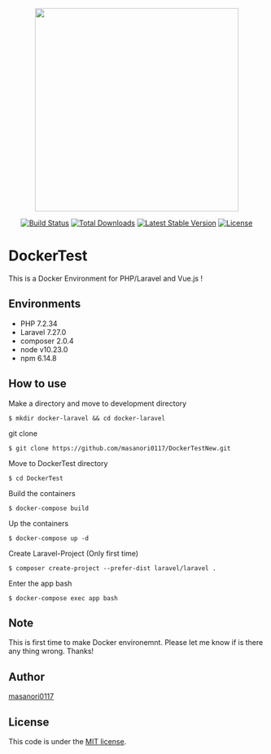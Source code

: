 <p align="center"><img src="https://res.cloudinary.com/dtfbvvkyp/image/upload/v1566331377/laravel-logolockup-cmyk-red.svg" width="400"></p>

<p align="center">
<a href="https://travis-ci.org/laravel/framework"><img src="https://travis-ci.org/laravel/framework.svg" alt="Build Status"></a>
<a href="https://packagist.org/packages/laravel/framework"><img src="https://poser.pugx.org/laravel/framework/d/total.svg" alt="Total Downloads"></a>
<a href="https://packagist.org/packages/laravel/framework"><img src="https://poser.pugx.org/laravel/framework/v/stable.svg" alt="Latest Stable Version"></a>
<a href="https://packagist.org/packages/laravel/framework"><img src="https://poser.pugx.org/laravel/framework/license.svg" alt="License"></a>
</p>

# DockerTest
This is a Docker Environment for PHP/Laravel and Vue.js !


## Environments
* PHP 7.2.34
* Laravel 7.27.0
* composer 2.0.4
* node v10.23.0
* npm 6.14.8

## How to use

Make a directory and move to development directory
```
$ mkdir docker-laravel && cd docker-laravel
```

git clone
```
$ git clone https://github.com/masanori0117/DockerTestNew.git
```

Move to DockerTest directory
```
$ cd DockerTest
```

Build the containers
```
$ docker-compose build
```

Up the containers
```
$ docker-compose up -d
```

Create Laravel-Project (Only first time)
```
$ composer create-project --prefer-dist laravel/laravel .
```

Enter the app bash
```
$ docker-compose exec app bash
```

## Note
This is first time to make Docker environemnt. Please let me know if is there any thing wrong. Thanks!

## Author
[masanori0117](https://github.com/masanori0117)

## License
This code is under the [MIT license](https://opensource.org/licenses/MIT).